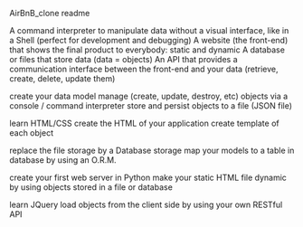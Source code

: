 AirBnB_clone readme

A command interpreter to manipulate data without a visual interface, like in a Shell (perfect for development and debugging)
A website (the front-end) that shows the final product to everybody: static and dynamic
A database or files that store data (data = objects)
An API that provides a communication interface between the front-end and your data (retrieve, create, delete, update them)

create your data model
manage (create, update, destroy, etc) objects via a console / command interpreter
store and persist objects to a file (JSON file)

learn HTML/CSS
create the HTML of your application
create template of each object

replace the file storage by a Database storage
map your models to a table in database by using an O.R.M.

create your first web server in Python
make your static HTML file dynamic by using objects stored in a file or database

learn JQuery
load objects from the client side by using your own RESTful API
